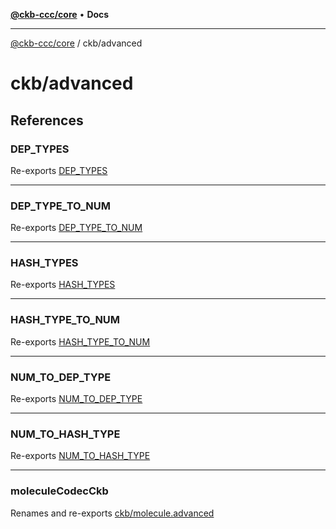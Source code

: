 [**@ckb-ccc/core**](README.md) • **Docs**

***

[@ckb-ccc/core](README.md) / ckb/advanced

# ckb/advanced

## References

### DEP\_TYPES

Re-exports [DEP_TYPES](ckb.transaction.advanced.Variable.DEP_TYPES.md)

***

### DEP\_TYPE\_TO\_NUM

Re-exports [DEP_TYPE_TO_NUM](ckb.transaction.advanced.Variable.DEP_TYPE_TO_NUM.md)

***

### HASH\_TYPES

Re-exports [HASH_TYPES](ckb.script.advanced.Variable.HASH_TYPES.md)

***

### HASH\_TYPE\_TO\_NUM

Re-exports [HASH_TYPE_TO_NUM](ckb.script.advanced.Variable.HASH_TYPE_TO_NUM.md)

***

### NUM\_TO\_DEP\_TYPE

Re-exports [NUM_TO_DEP_TYPE](ckb.transaction.advanced.Variable.NUM_TO_DEP_TYPE.md)

***

### NUM\_TO\_HASH\_TYPE

Re-exports [NUM_TO_HASH_TYPE](ckb.script.advanced.Variable.NUM_TO_HASH_TYPE.md)

***

### moleculeCodecCkb

Renames and re-exports [ckb/molecule.advanced](ckb.molecule.advanced.md)
